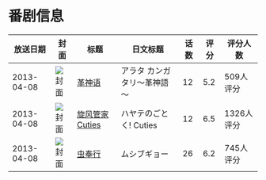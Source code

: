 # 番剧信息

|放送日期|封面|标题|日文标题|话数|评分|评分人数|
|---|---|---|---|---|---|---|
|2013-04-08|![封面](https://lain.bgm.tv/pic/cover/c/1a/67/56108_448Pg.jpg)|[革神语](https://bangumi.tv/subject/56108)|アラタ カンガタリ～革神語～|12|5.2|509人评分|
|2013-04-08|![封面](https://lain.bgm.tv/pic/cover/c/15/28/58709_H7uj8.jpg)|[旋风管家 Cuties](https://bangumi.tv/subject/58709)|ハヤテのごとく! Cuties|12|6.5|1326人评分|
|2013-04-08|![封面](https://lain.bgm.tv/pic/cover/c/13/2c/62940_BLfPZ.jpg)|[虫奉行](https://bangumi.tv/subject/62940)|ムシブギョー|26|6.2|745人评分|
